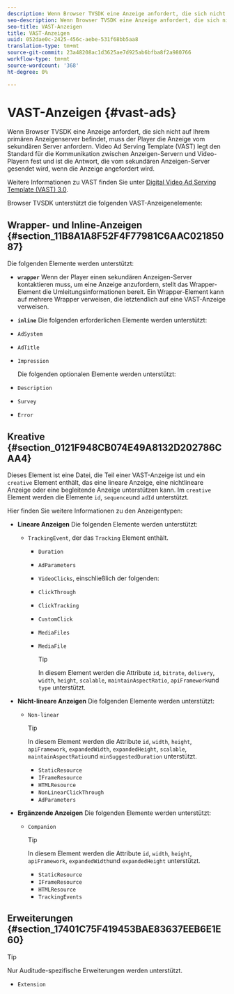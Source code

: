 ```yaml
---
description: Wenn Browser TVSDK eine Anzeige anfordert, die sich nicht auf Ihrem primären Anzeigenserver befindet, muss der Player die Anzeige vom sekundären Server anfordern. Video Ad Serving Template (VAST) legt den Standard für die Kommunikation zwischen Anzeigen-Servern und Video-Playern fest und ist die Antwort, die vom sekundären Anzeigen-Server gesendet wird, wenn die Anzeige angefordert wird.
seo-description: Wenn Browser TVSDK eine Anzeige anfordert, die sich nicht auf Ihrem primären Anzeigenserver befindet, muss der Player die Anzeige vom sekundären Server anfordern. Video Ad Serving Template (VAST) legt den Standard für die Kommunikation zwischen Anzeigen-Servern und Video-Playern fest und ist die Antwort, die vom sekundären Anzeigen-Server gesendet wird, wenn die Anzeige angefordert wird.
seo-title: VAST-Anzeigen
title: VAST-Anzeigen
uuid: 052dae0c-2425-456c-aebe-531f68bb5aa8
translation-type: tm+mt
source-git-commit: 23a48208ac1d3625ae7d925ab6bfba8f2a980766
workflow-type: tm+mt
source-wordcount: '368'
ht-degree: 0%

---
```



# VAST-Anzeigen {#vast-ads}

Wenn Browser TVSDK eine Anzeige anfordert, die sich nicht auf Ihrem primären Anzeigenserver befindet, muss der Player die Anzeige vom sekundären Server anfordern. Video Ad Serving Template (VAST) legt den Standard für die Kommunikation zwischen Anzeigen-Servern und Video-Playern fest und ist die Antwort, die vom sekundären Anzeigen-Server gesendet wird, wenn die Anzeige angefordert wird.

Weitere Informationen zu VAST finden Sie unter [Digital Video Ad Serving Template (VAST) 3.0](https://www.iab.com/wp-content/uploads/2015/06/VASTv3_0.pdf).

Browser TVSDK unterstützt die folgenden VAST-Anzeigenelemente:

## Wrapper- und Inline-Anzeigen {#section_11B8A1A8F52F4F77981C6AAC02185087}

Die folgenden Elemente werden unterstützt:

* **`wrapper`** Wenn der Player einen sekundären Anzeigen-Server kontaktieren muss, um eine Anzeige anzufordern, stellt das Wrapper-Element die Umleitungsinformationen bereit. Ein Wrapper-Element kann auf mehrere Wrapper verweisen, die letztendlich auf eine VAST-Anzeige verweisen.

* **`inline`** Die folgenden erforderlichen Elemente werden unterstützt:

* `AdSystem`
* `AdTitle`
* `Impression`

   Die folgenden optionalen Elemente werden unterstützt:

* `Description`
* `Survey`
* `Error`

## Kreative {#section_0121F948CB074E49A8132D202786CAA4}

Dieses Element ist eine Datei, die Teil einer VAST-Anzeige ist und ein `creative` Element enthält, das eine lineare Anzeige, eine nichtlineare Anzeige oder eine begleitende Anzeige unterstützen kann. Im `creative` Element werden die Elemente `id`, `sequence`und `adId` unterstützt.

Hier finden Sie weitere Informationen zu den Anzeigentypen:

* **Lineare Anzeigen** Die folgenden Elemente werden unterstützt:

   * `TrackingEvent`, der das `Tracking` Element enthält.
      * `Duration`
      * `AdParameters`
      * `VideoClicks`, einschließlich der folgenden:

      * `ClickThrough`
      * `ClickTracking`
      * `CustomClick`

      * `MediaFiles`

      * `MediaFile`

         >[!TIP]
         >
         >In diesem Element werden die Attribute `id`, `bitrate`, `delivery`, `width`, `height`, `scalable`, `maintainAspectRatio`, `apiFramework`und `type` unterstützt.

* **Nicht-lineare Anzeigen** Die folgenden Elemente werden unterstützt:

   * `Non-linear`

      >[!TIP]
      >
      >In diesem Element werden die Attribute `id`, `width`, `height`, `apiFramework`, `expandedWidth`, `expandedHeight`, `scalable`, `maintainAspectRatio`und `minSuggestedDuration` unterstützt.

      * `StaticResource`
      * `IFrameResource`
      * `HTMLResource`
      * `NonLinearClickThrough`
      * `AdParameters`

* **Ergänzende Anzeigen** Die folgenden Elemente werden unterstützt:

   * `Companion`

      >[!TIP]
      >
      >In diesem Element werden die Attribute `id`, `width`, `height`, `apiFramework`, `expandedWidth`und `expandedHeight` unterstützt.

      * `StaticResource`
      * `IFrameResource`
      * `HTMLResource`
      * `TrackingEvents`

## Erweiterungen {#section_17401C75F419453BAE83637EEB6E1E60}

>[!TIP]
>
>Nur Auditude-spezifische Erweiterungen werden unterstützt.

* `Extension`
